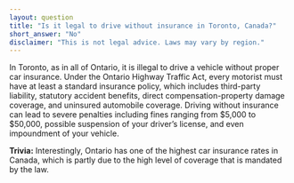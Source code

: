 ```yaml
---
layout: question
title: "Is it legal to drive without insurance in Toronto, Canada?"
short_answer: "No"
disclaimer: "This is not legal advice. Laws may vary by region."
---
```


In Toronto, as in all of Ontario, it is illegal to drive a vehicle without proper car insurance. Under the Ontario Highway Traffic Act, every motorist must have at least a standard insurance policy, which includes third-party liability, statutory accident benefits, direct compensation-property damage coverage, and uninsured automobile coverage. Driving without insurance can lead to severe penalties including fines ranging from $5,000 to $50,000, possible suspension of your driver’s license, and even impoundment of your vehicle.

**Trivia:** Interestingly, Ontario has one of the highest car insurance rates in Canada, which is partly due to the high level of coverage that is mandated by the law.
